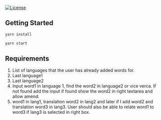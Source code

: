 [![License](https://img.shields.io/github/license/mohitkyadav/react-ts-sass-boilerplate)](http://opensource.org/licenses/MIT)

## Getting Started


```bash
yarn install
```

```bash
yarn start
```

## Requirements

1. List of languages that the user has already added words for.
2. Last language1
3. Last language2
4. Input word1 in language 1, find the word2 in language2 or vice verca. If not found add the input if found show the word2 in right textarea and allow amend.
5. word1 in lang1, translation word2 in lang2 and later if I add word2 and translation word3 in lang3. User should also be able to relate word1 to word3 if lang3 is selected in right box.
